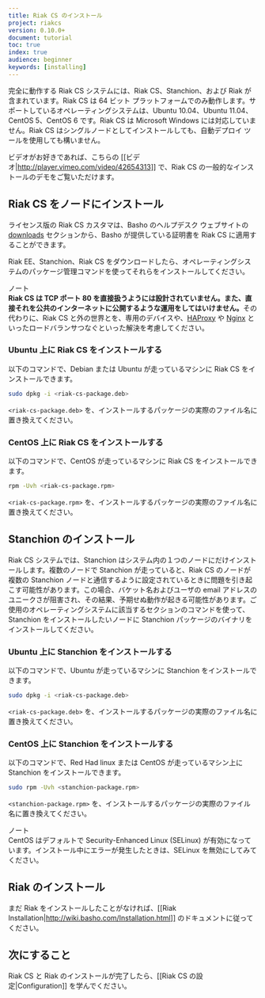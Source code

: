 ```yaml
---
title: Riak CS のインストール
project: riakcs
version: 0.10.0+
document: tutorial
toc: true
index: true
audience: beginner
keywords: [installing]
---
```


完全に動作する Riak CS システムには、Riak CS、Stanchion、および Riak が含まれています。Riak CS は 64 ビット プラットフォームでのみ動作します。サポートしているオペレーティングシステムは、Ubuntu 10.04、Ubuntu 11.04、CentOS 5、CentOS 6 です。Riak CS は Microsoft Windows には対応していません。Riak CS はシングルノードとしてインストールしても、自動デプロイ ツールを使用しても構いません。

ビデオがお好きであれば、こちらの [[ビデオ|http://player.vimeo.com/video/42654313]] で、Riak CS の一般的なインストールのデモをご覧いただけます。

## Riak CS をノードにインストール
ライセンス版の Riak CS カスタマは、Basho のヘルプデスク ウェブサイトの [downloads](https://help.basho.com/forums/20747106-riak-cs-downloads) セクションから、Basho が提供している証明書を Riak CS に適用することができます。

Riak EE、Stanchion、Riak CS をダウンロードしたら、オペレーティングシステムのパッケージ管理コマンドを使ってそれらをインストールしてください。

<div class="note"><div class="title">ノート</div><strong>Riak CS は TCP ポート 80 を直接扱うようには設計されていません。また、直接それを公共のインターネットに公開するような運用をしてはいけません。</strong>その代わりに、Riak CS と外の世界とを、専用のデバイスや、<a href="http://haproxy.1wt.eu">HAProxy</a> や <a href="http://wiki.nginx.org/Main">Nginx</a> といったロードバランサつなぐといった解決を考慮してください。</div>

### Ubuntu 上に Riak CS をインストールする
以下のコマンドで、Debian または Ubuntu が走っているマシンに Riak CS をインストールできます。

```bash
sudo dpkg -i <riak-cs-package.deb>
```

`<riak-cs-package.deb>` を、インストールするパッケージの実際のファイル名に置き換えてください。

### CentOS 上に Riak CS をインストールする
以下のコマンドで、CentOS が走っているマシンに Riak CS をインストールできます。

```bash
rpm -Uvh <riak-cs-package.rpm>
```

`<riak-cs-package.rpm>` を、インストールするパッケージの実際のファイル名に置き換えてください。

## Stanchion のインストール
Riak CS システムでは、Stanchion はシステム内の１つのノードにだけインストールします。複数のノードで Stanchion が走っていると、Riak CS のノードが複数の Stanchion ノードと通信するように設定されているときに問題を引き起こす可能性があります。この場合、バケット名およびユーザの email アドレスのユニークさが阻害され、その結果、予期せぬ動作が起きる可能性があります。ご使用のオペレーティングシステムに該当するセクションのコマンドを使って、Stanchion をインストールしたいノードに Stanchion パッケージのバイナリをインストールしてください。

### Ubuntu 上に Stanchion をインストールする
以下のコマンドで、Ubuntu が走っているマシンに Stanchion をインストールできます。

```bash
sudo dpkg -i <riak-cs-package.deb>
```
`<riak-cs-package.deb>` を、インストールするパッケージの実際のファイル名に置き換えてください。

### CentOS 上に Stanchion をインストールする

以下のコマンドで、Red Had linux または CentOS が走っているマシン上に Stanchion をインストールできます。

```bash
sudo rpm -Uvh <stanchion-package.rpm>
```

`<stanchion-package.rpm>` を、インストールするパッケージの実際のファイル名に置き換えてください。


<div class="note"><div class="title">ノート</div>CentOS はデフォルトで Security-Enhanced Linux (SELinux) が有効になっています。インストール中にエラーが発生したときは、SELinux を無効にしてみてください。</div>

## Riak のインストール
まだ Riak をインストールしたことがなければ、[[Riak Installation|http://wiki.basho.com/Installation.html]] のドキュメントに従ってください。

## 次にすること
Riak CS と Riak のインストールが完了したら、[[Riak CS の設定|Configuration]] を学んでください。
